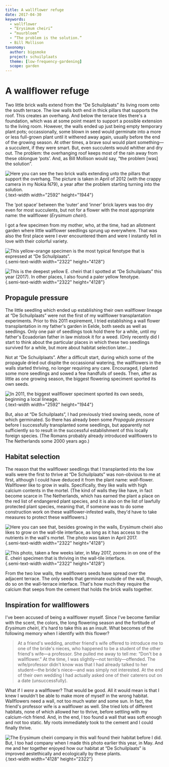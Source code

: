 ```yaml
---
title: A wallflower refuge
date: 2017-04-30
keywords:
  - wallflower
  - “Erysimum cheiri”
  - “muurbloem”
  - “The problem is the solution.”
  - Bill Mollison
taxonomy:
  author: bigsmoke
  project: schuilplaats
  theme: [low-frequency-gardening]
  scope: garden
---
```


# A wallflower refuge

Two little brick walls extend from the “De Schuilplaats” its living room onto the south terrace. The low walls both end in thick pillars that supports the roof. This creates an overhang. And below the terrace tiles there's a foundation, which was at some point meant to support a possible extension to the living room. However, the walls ended up just being empty temporary plant pots; occassionally, some blown in seed would germinate into a more or less full-grown plant until it withered away again, usually before the end of the growing season. At other times, a brave soul would plant something—a succulent, if they were smart. But, even succulents would whither and dry out. The problem: the overhanging roof keeps most of the rain away from these oblongue ‘pots’. And, as Bill Mollison would say, “the problem [was] the solution”. 

![Here you can see the two brick walls extending unto the pillars that support the overhang. The picture is taken in April of 2012 (with the crappy camera in my Nokia N79), a year after the problem starting turning into the solution.](Schuilplaats_2012-04-04_Alle_nieuwe_muurbloempjes_van_vorig_jaar_gaan_bloeien.jpg){.text-width width="2592" height="1944"}

The ‘pot space’ between the ‘outer’ and ‘inner’ brick layers was too dry even for most succulents, but not for a flower with the most appropriate name: the wallflower (_Erysimum cheiri_).

I got a few specimen from my mother, who, at the time, had an allotment garden where little wallflower seedlings sprung up everywhere. That was also the first place were I ever encountered them and were I instantly fell in love with their colorful variety.

![This yellow-orange specimen is the most typical fenotype that is expressed at “De Schuilplaats”.](Schuilplaats_2017-05-03_Muurbloem_5.jpg){.semi-text-width width="2322" height="4128"}

![This is the deepest yellow _E. cheiri_ that I spotted at “De Schuilplaats” this year (2017). In other places, I also found a paler yellow fenotype.](Schuilplaats_2017-05-03_Muurbloem_7.jpg){.semi-text-width width="2322" height="4128"}

## Propagule pressure

The little seedling which ended up establishing their own wallflower lineage at “De Schuilplaats” were not the first of my wallflower transplantation experiments. Prior to this 2011 expirement, I tried establishing a wall flower transplantation in my father's garden in Eelde, both seeds as well as seedlings. Only one pair of seedlings took hold there for a while, until my father's Ecuadorian father in law mistook it for a weed. (Only recently did I start to think about the particular places in which these two seedlings survived for a while, but more about habitat selection later…)

Not at “De Schuilplaats”. After a difficult start, during which some of the propagule dried out dispite the occassional watering, the wallflowers in the walls started thriving, no longer requiring any care. Encouraged, I planted some more seedlings and sowed a few handfulls of seeds. Then, after as little as one growing season, the biggest flowering speciment sported its own seeds.

![In 2011, the biggest wallflower speciment sported its own seeds, beginning a local lineage.](Schuilplaats_2011-12-14_Muurbloem_a.jpg){.text-width width="2592" height="1944"}

But, also at “De Schuilplaats”, I had previously tried sowing seeds, none of which germinated. So there has already been some _Propagule pressure_ before I successfully transplanted some seedlings, but apparently not sufficiently so to result in the successful establishment of this locally foreign species. (The Romans probably already introduced wallflowers to The Netherlands some 2000 years ago.)

## Habitat selection

The reason that the wallflower seedlings that I transplanted into the low walls were the first to thrive at “De Schuilplaats” was non-obvious to me at first, although I could have deduced it from the plant name: _wall_-flower. Wallflower like to grow in walls. Specifically, they like walls with high calcium contents in the mortel. (The kind of walls they like have, in fact become scarce in The Netherlands, which has earned the plant a place on the red list of endangered plant species, and it is also on the list of lawfully protected plant species, meaning that, if someone was to do some construction work on these wallflower-infested walls, they'd have to take measures to protect these wallflowers.)

![Here you can see that, besides growing in the walls, _Erysimum cheiri_ also likes to grow on the wall-tile interface, as long as it has access to the nutrients in the wall's mortel. The photo was taken in April 2017.](Schuilplaats_2017-04-17_Muurbloem_4.jpg){.semi-text-width width="2322" height="4128"}

![This photo, taken a few weeks later, in May 2017, zooms in on one of the _E. cheiri_ specimen that is thriving in the wall-tile interface.](Schuilplaats_2017-05-03_Muurbloem_1.jpg){.semi-text-width width="2322" height="4128"}

From the two low walls, the wallflowers seeds have spread over the adjacent terrace. The only seeds that germinate outside of the wall, though, do so on the wall-terrace interface. That's how much they require the calcium that seeps from the cement that holds the brick walls together.

## Inspiration for wallflowers

I've been accused of being a wallflower myself. Since I've become familiar with the scent, the colors, the long flowering season and the fortitude of _Erysimum cheiri_, it's hard to take this as an insult. What becomes of the following memory when I identify with this flower?

> At a friend's wedding, another friend's wife offered to introduce me to one of the bride's nieces, who happened to be a student of the other friend's wife—a professor. She pulled me away to tell me: “Don't be a wallflower.” At the time, I was slightly—not terribly—offended. The wife/professor didn't know was that I had already talked to her student—the bride's niece—and was simply not interested. At the end of their own wedding I had actually asked one of their caterers out on a date (unsuccessfully).

What if I _were_ a wallflower? That would be good. All it would mean is that I knew I wouldn't be able to make more of myself in the wrong habitat. Wallflowers need a wall, not too much water and some sun. In fact, the friend's professor wife is a wallflower as well. She tried lots of different habitats, none of which allowed her to thrive, before settling with my calcium-rich friend. And, in the end, I too found a wall that was soft enough and not too static. My roots immediately took to the cement and I could finally thrive.

![The _Erysimum cheiri_ company in this wall found their habitat before I did. But, I too had company when I made this photo earlier this year, in May. And me and her together enjoyed how _our_ habitat at “De Schuilplaats” is improved aestethically and ecologically by these plants.](Schuilplaats_2017-05-03_Muurbloem_2.jpg){.text-width width="4128" height="2322"}


<!-- vim: set wrap linebreak nolist textwidth=0 wrapmargin=0 formatoptions-=t : -->
